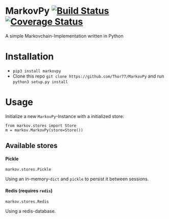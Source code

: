 # MarkovPy [![Build Status](https://travis-ci.org/Thor77/MarkovPy.svg?branch=master)](https://travis-ci.org/Thor77/MarkovPy) [![Coverage Status](https://coveralls.io/repos/github/Thor77/MarkovPy/badge.svg?branch=master)](https://coveralls.io/github/Thor77/MarkovPy?branch=master)
A simple Markovchain-Implementation written in Python

# Installation
* `pip3 install markovpy`
* Clone this repo `git clone https://github.com/Thor77/MarkovPy` and run `python3 setup.py install`

# Usage
Initialize a new `MarkovPy`-Instance with a initialized store:
```
from markov.stores import Store
m = markov.MarkovPy(store=Store())
```

## Available stores
#### Pickle
`markov.stores.Pickle`

Using an in-memory-`dict` and `pickle` to persist it between sessions.

#### Redis (requires `redis`)
`markov.stores.Redis`

Using a redis-database.
